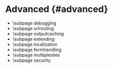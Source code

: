 Advanced {#advanced}
=============================

* \subpage debugging
* \subpage urlrouting
* \subpage outputcaching
* \subpage extending
* \subpage localization
* \subpage formhandling
* \subpage multiplesites
* \subpage security

